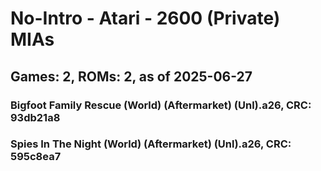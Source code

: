 # No-Intro - Atari - 2600 (Private) MIAs
## Games: 2, ROMs: 2, as of 2025-06-27

### Bigfoot Family Rescue (World) (Aftermarket) (Unl).a26, CRC: 93db21a8
### Spies In The Night (World) (Aftermarket) (Unl).a26, CRC: 595c8ea7
